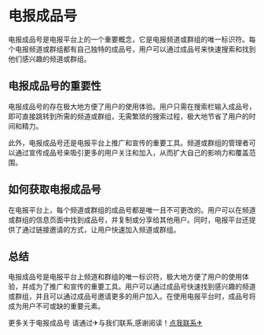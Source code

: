 # 电报成品号

电报成品号是电报平台上的一个重要概念，它是电报频道或群组的唯一标识符。每个电报频道或群组都有自己独特的成品号，用户可以通过成品号来快速搜索和找到他们感兴趣的频道或群组。

## 电报成品号的重要性

电报成品号的存在极大地方便了用户的使用体验。用户只需在搜索栏输入成品号，即可直接跳转到所需的频道或群组，无需繁琐的搜索过程，极大地节省了用户的时间和精力。

此外，电报成品号还是电报平台上推广和宣传的重要工具。频道或群组的管理者可以通过宣传成品号来吸引更多的用户关注和加入，从而扩大自己的影响力和覆盖范围。

## 如何获取电报成品号

在电报平台上，每个频道或群组的成品号都是唯一且不可更改的。用户可以在频道或群组的信息页面中找到成品号，并复制或分享给其他用户。同时，电报平台还提供了通过链接邀请的方式，让用户快速加入频道或群组。

## 总结

电报成品号是电报平台上频道和群组的唯一标识符，极大地方便了用户的使用体验，并成为了推广和宣传的重要工具。用户可以通过成品号快速找到感兴趣的频道或群组，并且可以通过成品号邀请更多的用户加入。在使用电报平台时，成品号将成为用户不可或缺的重要元素。

更多关于电报成品号 请通过✈与我们联系,感谢阅读！[点我联系✈](https://chat.k02.cc)